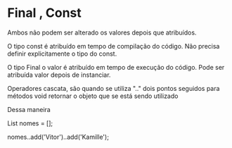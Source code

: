 # Final , Const

Ambos não podem ser alterado os valores depois que atribuídos.

O tipo const é atribuído em tempo de compilação do código. Não precisa definir explicitamente o tipo do const.

O tipo Final o valor é atribuído em tempo de execução do código. Pode ser atribuída valor depois de instanciar.

Operadores  cascata, são quando se utiliza ".." dois pontos seguidos para métodos void retornar o objeto que se está sendo utilizado

Dessa maneira 

List<String> nomes = [];

nomes..add('Vitor')..add('Kamille');